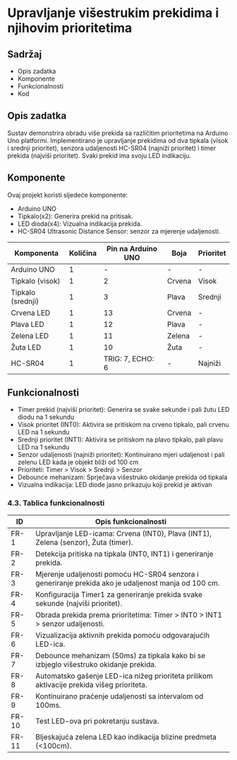 # Upravljanje višestrukim prekidima i njihovim prioritetima  

## Sadržaj
* Opis zadatka
* Komponente 
* Funkcionalnosti 
* Kod

## Opis zadatka
Sustav demonstrira obradu više prekida sa različitim prioritetima na Arduino Uno platformi. Implementirano je upravljanje prekidima od dva tipkala (visok i srednji prioritet), senzora udaljenosti HC-SR04 (najniži prioritet) i timer prekida (najviši prioritet). Svaki prekid ima svoju LED indikaciju.

## Komponente 

Ovaj projekt koristi sljedeće komponente:

* Arduino UNO
* Tipkalo(x2): Generira prekid na pritisak. 
* LED dioda(x4): Vizualna indikacija prekida. 
* HC-SR04 Ultrasonic Distance Sensor: senzor za mjerenje udaljenosti.

| Komponenta        | Količina | Pin na Arduino UNO  | Boja       | Prioritet  |
| ----------------- | -------- | ------------------- |------------|----------- |
| Arduino UNO       | 1        | -                   |      -     |      -     |
| Tipkalo (visok)   | 1        | 2                   | Crvena     | Visok      |
| Tipkalo (srednji) | 1        | 3                   | Plava      | Srednji    |
| Crvena LED        | 1        | 13                  | Crvena     |      -     |
| Plava LED         | 1        | 12                  | Plava      |      -     |
| Zelena LED        | 1        | 11                  | Zelena     |      -     |
| Žuta LED          | 1        | 10                  | Žuta       |      -     |
| HC-SR04           | 1        | TRIG: 7, ECHO: 6    |      -     | Najniži    |


## Funkcionalnosti 

* Timer prekid (najviši prioritet): Generira se svake sekunde i pali žutu LED diodu na 1 sekundu
* Visok prioritet (INT0): Aktivira se pritiskom na crveno tipkalo, pali crvenu LED na 1 sekundu
* Srednji prioritet (INT1): Aktivira se pritiskom na plavo tipkalo, pali plavu LED na 1 sekundu
* Senzor udaljenosti (najniži prioritet): Kontinuirano mjeri udaljenost i pali zelenu LED kada je objekt bliži od 100 cm
* Prioriteti: Timer > Visok > Srednji > Senzor
* Debounce mehanizam: Sprječava višestruko okidanje prekida od tipkala
* Vizualna indikacija: LED diode jasno prikazuju koji prekid je aktivan

### 4.3. Tablica funkcionalnosti

| ID    | Opis funkcionalnosti                                                                                 |
| ----- | ---------------------------------------------------------------------------------------------------- |
| FR-1  | Upravljanje LED-icama: Crvena (INT0), Plava (INT1), Zelena (senzor), Žuta (timer).                   |
| FR-2  | Detekcija pritiska na tipkala (INT0, INT1) i generiranje prekida.                                    |
| FR-3  | Mjerenje udaljenosti pomoću HC-SR04 senzora i generiranje prekida ako je udaljenost manja od 100 cm. |
| FR-4  | Konfiguracija Timer1 za generiranje prekida svake sekunde (najviši prioritet).                       |
| FR-5  | Obrada prekida prema prioritetima: Timer > INT0 > INT1 > senzor udaljenosti.                         |
| FR-6  | Vizualizacija aktivnih prekida pomoću odgovarajućih LED-ica.                                         |
| FR-7  | Debounce mehanizam (50ms) za tipkala kako bi se izbjeglo višestruko okidanje prekida.                |
| FR-8  | Automatsko gašenje LED-ica nižeg prioriteta prilikom aktivacije prekida višeg prioriteta.             |
| FR-9  | Kontinuirano praćenje udaljenosti sa intervalom od 100ms.                                            |
| FR-10 | Test LED-ova pri pokretanju sustava.                                                                 |
| FR-11 | Bljeskajuća zelena LED kao indikacija blizine predmeta (<100cm).    
